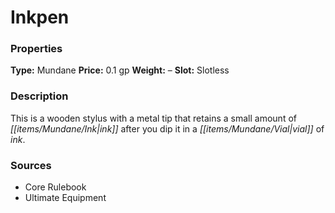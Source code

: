 ﻿---
Title: "Inkpen"
Type: "Mundane"
Price: "0.1 gp"
Weight: "–"
Slot: "Slotless"
Description: |
  "This is a wooden stylus with a metal tip that retains a small amount of ink after you dip it in a vial of ink."
Sources: "['Core Rulebook', 'Ultimate Equipment']"
---

# Inkpen

### Properties

**Type:** Mundane **Price:** 0.1 gp **Weight:** – **Slot:** Slotless

### Description

This is a wooden stylus with a metal tip that retains a small amount of _[[items/Mundane/Ink|ink]]_ after you dip it in a _[[items/Mundane/Vial|vial]]_ of _ink_.

### Sources

* Core Rulebook
* Ultimate Equipment